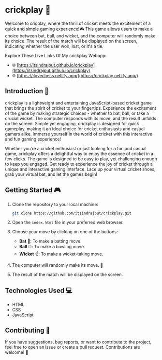 # crickplay 🏏
Welcome to cricplay, where the thrill of cricket meets the excitement of a quick and simple gaming experience!🎮 This game allows users to make a choice between bat, ball, and wicket, and the computer will randomly make its choice. The result of the match will be displayed on the screen, indicating whether the user won, lost, or it's a tie.

Explore These Live Links Of My crickplay Webapp:

- 🌐 [https://itsindrajput.github.io/crickplay](https://itsindrajput.github.io/crickplay)
- 🌐 [https://ilovechess.netlify.app/](https://crickplay.netlify.app/)

##  Introduction 🚀
crickplay is a lightweight and entertaining JavaScript-based cricket game that brings the spirit of cricket to your fingertips. Experience the excitement of the game by making strategic choices - whether to bat, ball, or take a crucial wicket. The computer responds with its move, and the result unfolds on the screen. Simple yet engaging, crickplay is designed for quick gameplay, making it an ideal choice for cricket enthusiasts and casual gamers alike. Immerse yourself in the world of cricket with this interactive and fun gaming experience!

Whether you're a cricket enthusiast or just looking for a fun and casual game, crickplay offers a delightful way to enjoy the essence of cricket in a few clicks. The game is designed to be easy to play, yet challenging enough to keep you engaged.
Get ready to experience the joy of cricket through a unique and interactive gaming interface. Lace up your virtual cricket shoes, grab your virtual bat, and let the games begin!

## Getting Started 🎮

1. Clone the repository to your local machine:

   ```bash
   git clone https://github.com/itsindrajput/crickplay.git
   ```

2. Open the `index.html` file in your preferred web browser.

3. Choose your move by clicking on one of the buttons:
   - **Bat** 🏏: To make a batting move.
   - **Ball** ⚾: To make a bowling move.
   - **Wicket** ☝️: To make a wicket-taking move.

4. The computer will randomly make its move. 🤖

5. The result of the match will be displayed on the screen.

## Technologies Used 💻

- HTML
- CSS
- JavaScript

## Contributing 🤝

If you have suggestions, bug reports, or want to contribute to the project, feel free to open an issue or create a pull request. Contributions are welcome! 🎉
